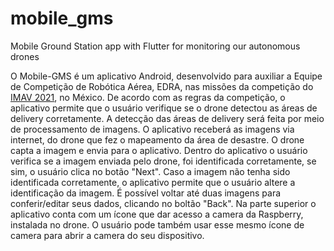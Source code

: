 # mobile_gms
Mobile Ground Station app with Flutter for monitoring our autonomous drones

O Mobile-GMS é um aplicativo Android, desenvolvido para auxiliar a Equipe de Competição de Robótica Aérea, EDRA, nas missões da competição do [IMAV 2021](https://imav2020.inaoep.mx/portal/home), no México. De acordo com as regras da competição, o aplicativo permite que o usuário verifique se o drone detectou as áreas de delivery corretamente. A detecção das áreas de delivery será feita por meio de processamento de imagens. O aplicativo receberá as imagens via internet, do drone que fez o mapeamento da área de desastre.
O drone capta a imagem e envia para o aplicativo. Dentro do aplicativo o usuário verifica se a imagem enviada pelo drone, foi identificada corretamente, se sim, o usuário clica no botão "Next". Caso a imagem não tenha sido identificada corretamente, o aplicativo permite que o usuário altere a identificação da imagem. É possível voltar até duas imagens para conferir/editar seus dados, clicando no boltão "Back". Na parte superior o aplicativo conta com um ícone que dar acesso a camera da Raspberry, instalada no drone. O usuário pode também usar esse mesmo ícone de camera para abrir a camera do seu dispositivo.